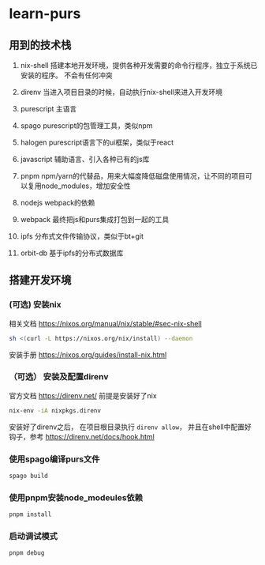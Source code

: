 # learn-purs

## 用到的技术栈

1. nix-shell 搭建本地开发环境，提供各种开发需要的命令行程序，独立于系统已安装的程序。 不会有任何冲突
10. direnv 当进入项目目录的时候，自动执行nix-shell来进入开发环境

1. purescript 主语言
2. spago purescript的包管理工具，类似npm
3. halogen purescript语言下的ui框架，类似于react

2. javascript 辅助语言、引入各种已有的js库
5. pnpm npm/yarn的代替品，用来大幅度降低磁盘使用情况，让不同的项目可以复用node_modules，增加安全性

9. nodejs webpack的依赖
8. webpack 最终把js和purs集成打包到一起的工具

6. ipfs 分布式文件传输协议，类似于bt+git
7. orbit-db 基于ipfs的分布式数据库

## 搭建开发环境

### (可选) 安装nix
相关文档 https://nixos.org/manual/nix/stable/#sec-nix-shell
``` bash
sh <(curl -L https://nixos.org/nix/install) --daemon
```

安装手册  https://nixos.org/guides/install-nix.html

### （可选） 安装及配置direnv
官方文档 https://direnv.net/
前提是安装好了nix

``` bash
nix-env -iA nixpkgs.direnv
```

安装好了direnv之后， 在项目根目录执行 `direnv allow`，
并且在shell中配置好钩子，参考 https://direnv.net/docs/hook.html

### 使用spago编译purs文件
```bash
spago build
```

### 使用pnpm安装node_modeules依赖
```bash
pnpm install
```


### 启动调试模式
```bash
pnpm debug
```

